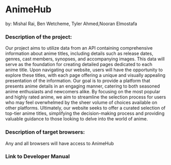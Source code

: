 # AnimeHub
by: Mishal Rai, Ben Wetcheme, Tyler Ahmed,Nooran Elmostafa 

### Description of the project:
Our project aims to utilize data from an API containing comprehensive information about anime titles, including details such as release dates, genres, cast members, synopses, and accompanying images. This data will serve as the foundation for creating detailed pages dedicated to each anime title. Upon navigating our website, users will have the opportunity to explore these titles, with each page offering a unique and visually appealing presentation of the information. Our goal is to provide a platform that presents anime details in an engaging manner, catering to both seasoned anime enthusiasts and newcomers alike. By focusing on the most popular and highly rated anime, we aim to streamline the selection process for users who may feel overwhelmed by the sheer volume of choices available on other platforms. Ultimately, our website seeks to offer a curated selection of top-tier anime titles, simplifying the decision-making process and providing valuable guidance to those looking to delve into the world of anime.

### Description of target browsers:
Any and all browsers will have access to AnimeHub 

### Link to Developer Manual
